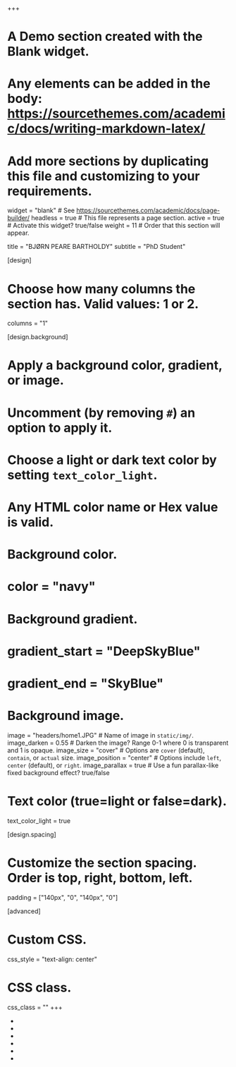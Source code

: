 +++
# A Demo section created with the Blank widget.
# Any elements can be added in the body: https://sourcethemes.com/academic/docs/writing-markdown-latex/
# Add more sections by duplicating this file and customizing to your requirements.

widget = "blank"  # See https://sourcethemes.com/academic/docs/page-builder/
headless = true  # This file represents a page section.
active = true  # Activate this widget? true/false
weight = 11  # Order that this section will appear.

title = "BJØRN PEARE BARTHOLDY"
subtitle = "PhD Student"

[design]
  # Choose how many columns the section has. Valid values: 1 or 2.
  columns = "1"

[design.background]
  # Apply a background color, gradient, or image.
  #   Uncomment (by removing `#`) an option to apply it.
  #   Choose a light or dark text color by setting `text_color_light`.
  #   Any HTML color name or Hex value is valid.

  # Background color.
  # color = "navy"
  
  # Background gradient.
  # gradient_start = "DeepSkyBlue"
  # gradient_end = "SkyBlue"
  
  # Background image.
  image = "headers/home1.JPG"  # Name of image in `static/img/`.
  image_darken = 0.55  # Darken the image? Range 0-1 where 0 is transparent and 1 is opaque.
  image_size = "cover"  #  Options are `cover` (default), `contain`, or `actual` size.
  image_position = "center"  # Options include `left`, `center` (default), or `right`.
  image_parallax = true  # Use a fun parallax-like fixed background effect? true/false

  # Text color (true=light or false=dark).
  text_color_light = true

[design.spacing]
  # Customize the section spacing. Order is top, right, bottom, left.
  padding = ["140px", "0", "140px", "0"]

[advanced]
 # Custom CSS. 
 css_style = "text-align: center"
 
 # CSS class.
 css_class = ""
+++
  <br>
<ul class="network-icon" aria-hidden="true">
  <li>
    <a href="mailto:b.p.bartholdy@arch.leidenuniv.nl">
      <i class="fas fa-envelope big-icon"></i>
    </a>
  </li>
        
  <li>
    <a href="https://twitter.com/OsteoBjorn" target="_blank" rel="noopener">
      <i class="fab fa-twitter big-icon"></i>
    </a>
  </li>
        
  <li>
    <a href="https://scholar.google.com/citations?user=I_yFsYUAAAAJ&amp;hl=en" target="_blank" rel="noopener">
      <i class="ai ai-google-scholar big-icon"></i>
    </a>
  </li>
        
  <li>
    <a href="https://github.com/bbartholdy" target="_blank" rel="noopener">
      <i class="fab fa-github big-icon"></i>
    </a>
  </li>
  
  <li>
    <a href="https://https://osf.io/2cyj7/" target="_blank" rel="noopener">
      <i class="ai ai-osf big-icon"></i>
    </a>
  </li>

  <li>
    <a href="https://orcid.org/0000-0003-3985-1016" target="_blank" rel="noopener">
      <i class="ai ai-orcid big-icon"></i>
    </a>
  </li>
</ul>
